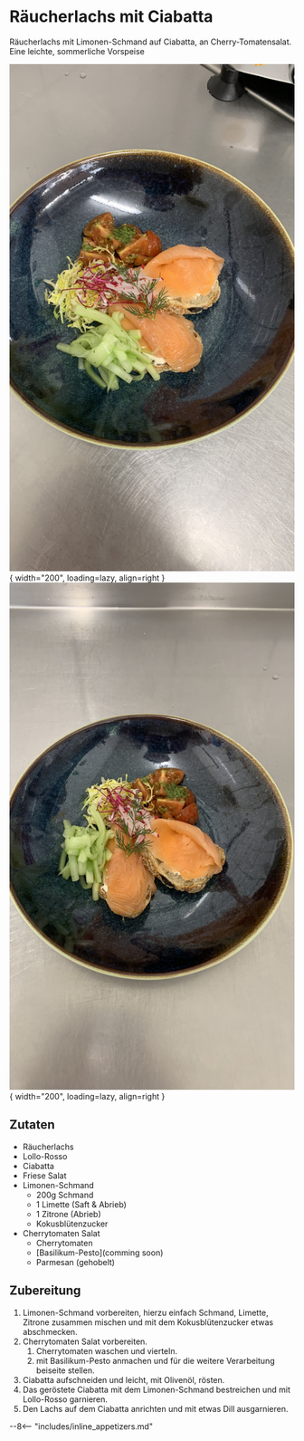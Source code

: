 # Räucherlachs mit Ciabatta

Räucherlachs mit Limonen-Schmand auf Ciabatta, an Cherry-Tomatensalat.  
Eine leichte, sommerliche Vorspeise  

![SmokedSalmon1](../../asset/img/food/SmakedSalmon_01.jpg){ width="200", loading=lazy, align=right }
![SmokedSalmon2](../../asset/img/food/SmakedSalmon_02.jpg){ width="200", loading=lazy, align=right }

## Zutaten

- Räucherlachs
- Lollo-Rosso
- Ciabatta
- Friese Salat
- Limonen-Schmand
    - 200g Schmand
    - 1 Limette (Saft & Abrieb)
    - 1 Zitrone (Abrieb)
    - Kokusblütenzucker
- Cherrytomaten Salat
    - Cherrytomaten
    - [Basilikum-Pesto](comming soon)
    - Parmesan (gehobelt)

## Zubereitung

1. Limonen-Schmand vorbereiten, hierzu einfach Schmand, Limette, Zitrone zusammen mischen und mit dem Kokusblütenzucker etwas abschmecken.
2. Cherrytomaten Salat vorbereiten.
    1. Cherrytomaten waschen und vierteln.
    2. mit Basilikum-Pesto anmachen und für die weitere Verarbeitung beiseite stellen.
3. Ciabatta aufschneiden und leicht, mit Olivenöl, rösten.
4. Das geröstete Ciabatta mit dem Limonen-Schmand bestreichen und mit Lollo-Rosso garnieren.
5. Den Lachs auf dem Ciabatta anrichten und mit etwas Dill ausgarnieren.

--8<-- "includes/inline_appetizers.md"
